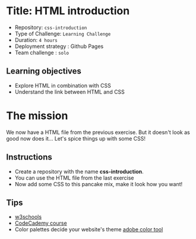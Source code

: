 # Title: HTML introduction

- Repository: `css-introduction`
- Type of Challenge: `Learning Challenge`
- Duration: `4 hours`
- Deployment strategy : Github Pages
- Team challenge : `solo`

## Learning objectives
- Explore HTML in combination with CSS
- Understand the link between HTML and CSS


# The mission

We now have a HTML file from the previous exercise.
But it doesn't look as good now does it...
Let's spice things up with some CSS!

## Instructions

- Create a repository with the name **css-introduction**. 
- You can use the HTML file from the last exercise
- Now add some CSS to this pancake mix, make it look how you want!

## Tips
- [w3schools](https://www.w3schools.com/css/default.asp)
- [CodeCademy course](https://www.codecademy.com/learn/learn-css)
- Color palettes decide your website's theme [adobe color tool](https://color.adobe.com/en/)